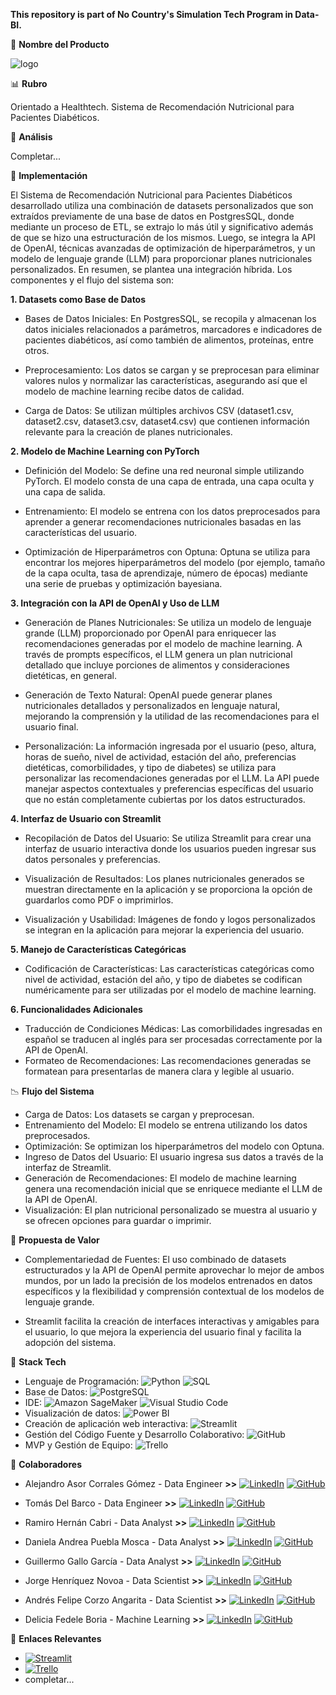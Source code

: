 **This repository is part of No Country's Simulation Tech Program in Data-BI.**

💎 **Nombre del Producto**

![logo](https://github.com/No-Country-simulation/s16-19-ft-data-bi/blob/ab01a38306393bf5cca0cc0f1cbe948061b6c364/DH.png)

📊 **Rubro**

Orientado a Healthtech. Sistema de Recomendación Nutricional para Pacientes Diabéticos.

🍏 **Análisis**

Completar...

🍏 **Implementación**

El Sistema de Recomendación Nutricional para Pacientes Diabéticos desarrollado utiliza una combinación de datasets personalizados que son extraídos previamente de una base de datos en PostgresSQL, donde mediante un proceso de ETL, se extrajo lo más útil y significativo además de que se hizo una estructuración de los mismos.
Luego, se integra la API de OpenAI, técnicas avanzadas de optimización de hiperparámetros, y un modelo de lenguaje grande (LLM) para proporcionar planes nutricionales personalizados. En resumen, se plantea una integración híbrida. 
Los componentes y el flujo del sistema son:

**1. Datasets como Base de Datos**

- Bases de Datos Iniciales: En PostgresSQL, se recopila y almacenan los datos iniciales relacionados a parámetros, marcadores e indicadores de pacientes diabéticos, así como también de alimentos, proteínas, entre otros.
  
- Preprocesamiento: Los datos se cargan y se preprocesan para eliminar valores nulos y normalizar las características, asegurando así que el modelo de machine learning recibe datos de calidad.
  
- Carga de Datos: Se utilizan múltiples archivos CSV (dataset1.csv, dataset2.csv, dataset3.csv, dataset4.csv) que contienen información relevante para la creación de planes nutricionales.

**2. Modelo de Machine Learning con PyTorch**

- Definición del Modelo: Se define una red neuronal simple utilizando PyTorch. El modelo consta de una capa de entrada, una capa oculta y una capa de salida.
  
- Entrenamiento: El modelo se entrena con los datos preprocesados para aprender a generar recomendaciones nutricionales basadas en las características del usuario.
  
- Optimización de Hiperparámetros con Optuna: Optuna se utiliza para encontrar los mejores hiperparámetros del modelo (por ejemplo, tamaño de la capa oculta, tasa de aprendizaje, número de épocas) mediante una serie de pruebas y optimización bayesiana.

**3. Integración con la API de OpenAI y Uso de LLM**

- Generación de Planes Nutricionales: Se utiliza un modelo de lenguaje grande (LLM) proporcionado por OpenAI para enriquecer las recomendaciones generadas por el modelo de machine learning. A través de prompts específicos, el LLM genera un plan nutricional detallado que incluye porciones de alimentos y consideraciones dietéticas, en general.
  
- Generación de Texto Natural: OpenAI puede generar planes nutricionales detallados y personalizados en lenguaje natural, mejorando la comprensión y la utilidad de las recomendaciones para el usuario final.
  
- Personalización: La información ingresada por el usuario (peso, altura, horas de sueño, nivel de actividad, estación del año, preferencias dietéticas, comorbilidades, y tipo de diabetes) se utiliza para personalizar las recomendaciones generadas por el LLM. La API puede manejar aspectos contextuales y preferencias específicas del usuario que no están completamente cubiertas por los datos estructurados.
  
**4. Interfaz de Usuario con Streamlit**

- Recopilación de Datos del Usuario: Se utiliza Streamlit para crear una interfaz de usuario interactiva donde los usuarios pueden ingresar sus datos personales y preferencias.
  
- Visualización de Resultados: Los planes nutricionales generados se muestran directamente en la aplicación y se proporciona la opción de guardarlos como PDF o imprimirlos.
  
- Visualización y Usabilidad: Imágenes de fondo y logos personalizados se integran en la aplicación para mejorar la experiencia del usuario.

**5. Manejo de Características Categóricas**

- Codificación de Características: Las características categóricas como nivel de actividad, estación del año, y tipo de diabetes se codifican numéricamente para ser utilizadas por el modelo de machine learning.

**6. Funcionalidades Adicionales**

- Traducción de Condiciones Médicas: Las comorbilidades ingresadas en español se traducen al inglés para ser procesadas correctamente por la API de OpenAI.
- Formateo de Recomendaciones: Las recomendaciones generadas se formatean para presentarlas de manera clara y legible al usuario.

📉 **Flujo del Sistema**

- Carga de Datos: Los datasets se cargan y preprocesan.
- Entrenamiento del Modelo: El modelo se entrena utilizando los datos preprocesados.
- Optimización: Se optimizan los hiperparámetros del modelo con Optuna.
- Ingreso de Datos del Usuario: El usuario ingresa sus datos a través de la interfaz de Streamlit.
- Generación de Recomendaciones: El modelo de machine learning genera una recomendación inicial que se enriquece mediante el LLM de la API de OpenAI.
- Visualización: El plan nutricional personalizado se muestra al usuario y se ofrecen opciones para guardar o imprimir.

🦾 **Propuesta de Valor**

- Complementariedad de Fuentes: El uso combinado de datasets estructurados y la API de OpenAI permite aprovechar lo mejor de ambos mundos, por un lado la precisión de los modelos entrenados en datos específicos y la flexibilidad y comprensión contextual de los modelos de lenguaje grande.

- Streamlit facilita la creación de interfaces interactivas y amigables para el usuario, lo que mejora la experiencia del usuario final y facilita la adopción del sistema.

🤖 **Stack Tech**

- Lenguaje de Programación: ![Python](https://img.shields.io/badge/Python-3776AB?logo=python&logoColor=white) ![SQL](https://img.shields.io/badge/SQL-4479A1?logo=sql&logoColor=white)
- Base de Datos: ![PostgreSQL](https://img.shields.io/badge/PostgreSQL-336791?logo=postgresql&logoColor=white)
- IDE: ![Amazon SageMaker](https://img.shields.io/badge/Amazon_SageMaker-232F3E?logo=amazon&logoColor=white) ![Visual Studio Code](https://img.shields.io/badge/Visual_Studio_Code-007ACC?logo=visual-studio-code&logoColor=white)
- Visualización de datos: ![Power BI](https://img.shields.io/badge/Power_BI-F2C811?logo=power-bi&logoColor=white)
- Creación de aplicación web interactiva: ![Streamlit](https://img.shields.io/badge/Streamlit-FF4B4B?logo=streamlit&logoColor=white)
- Gestión del Código Fuente y Desarrollo Colaborativo: ![GitHub](https://img.shields.io/badge/GitHub-100000?logo=github&logoColor=white)
- MVP y Gestión de Equipo: ![Trello](https://img.shields.io/badge/Trello-0079BF?logo=trello&logoColor=white)

🧩 **Colaboradores**

- Alejandro Asor Corrales Gómez - Data Engineer **>>** [![LinkedIn](https://img.shields.io/badge/LinkedIn-0077B5?logo=linkedin&logoColor=white)](https://www.linkedin.com/in/aacg/) [![GitHub](https://img.shields.io/badge/GitHub-100000?logo=github&logoColor=white)](https://github.com/AlejandroAsor/)

- Tomás Del Barco - Data Engineer **>>** [![LinkedIn](https://img.shields.io/badge/LinkedIn-0077B5?logo=linkedin&logoColor=white)](https://www.linkedin.com/in/tomás-del-barco-b74337229/) [![GitHub](https://img.shields.io/badge/GitHub-100000?logo=github&logoColor=white)](https://github.com/tDelbarco/)

- Ramiro Hernán Cabri - Data Analyst **>>** [![LinkedIn](https://img.shields.io/badge/LinkedIn-0077B5?logo=linkedin&logoColor=white)](https://www.linkedin.com/in/ramiro-hernan-cabri-93063523b/) [![GitHub](https://img.shields.io/badge/GitHub-100000?logo=github&logoColor=white)](https://github.com/RamiroCabri1/)

- Daniela Andrea Puebla Mosca - Data Analyst **>>** [![LinkedIn](https://img.shields.io/badge/LinkedIn-0077B5?logo=linkedin&logoColor=white)](https://www.linkedin.com/in/daniela-pueblam31) [![GitHub](https://img.shields.io/badge/GitHub-100000?logo=github&logoColor=white)](https://github.com/Danny3431/)

- Guillermo Gallo García - Data Analyst **>>** [![LinkedIn](https://img.shields.io/badge/LinkedIn-0077B5?logo=linkedin&logoColor=white)](https://www.linkedin.com/in/guillermo-patricio-gallo-garcia-0a3bb3bb/) [![GitHub](https://img.shields.io/badge/GitHub-100000?logo=github&logoColor=white)](https://github.com/Galo0000/)

- Jorge Henríquez Novoa - Data Scientist **>>** [![LinkedIn](https://img.shields.io/badge/LinkedIn-0077B5?logo=linkedin&logoColor=white)](https://www.linkedin.com/in/jorge-henriquez-novoa) [![GitHub](https://img.shields.io/badge/GitHub-100000?logo=github&logoColor=white)](https://github.com/jorgea-hn/)

- Andrés Felipe Corzo Angarita - Data Scientist **>>** [![LinkedIn](https://img.shields.io/badge/LinkedIn-0077B5?logo=linkedin&logoColor=white)](https://www.linkedin.com/in/andres-felipe-corzo-angarita/) [![GitHub](https://img.shields.io/badge/GitHub-100000?logo=github&logoColor=white)](https://github.com/AndresFCA/)

- Delicia Fedele Boria - Machine Learning **>>** [![LinkedIn](https://img.shields.io/badge/LinkedIn-0077B5?logo=linkedin&logoColor=white)](https://www.linkedin.com/in/deliciafedeleboria/) [![GitHub](https://img.shields.io/badge/GitHub-100000?logo=github&logoColor=white)](https://github.com/defedeleboria/)

🔗 **Enlaces Relevantes**

- [![Streamlit](https://img.shields.io/badge/Streamlit-FF4B4B?logo=streamlit&logoColor=white)](diabeathealthcare.streamlit.app)
- [![Trello](https://img.shields.io/badge/Trello-0079BF?logo=trello&logoColor=white)](https://trello.com/b/nGylF9YE/s16-19-databi)
- completar...
